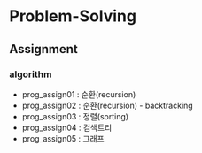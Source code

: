 # Problem-Solving
## Assignment
  ### algorithm
  - prog_assign01 : 순환(recursion)
  - prog_assign02 : 순환(recursion) - backtracking
  - prog_assign03 : 정렬(sorting)
  - prog_assign04 : 검색트리
  - prog_assign05 : 그래프

